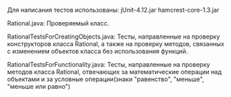 Для написания тестов использованы:
jUnit-4.12.jar
hamcrest-core-1.3.jar

Rational.java:
 Проверяемый класс.

RationalTestsForCreatingObjects.java:
 Тесты, направленные на проверку конструкторов класса Rational, а также на проверку методов,
 связанных с изменением объектов класса без использования функций.

RationalTestsForFunctionality.java:
 Тесты, направленные на проверку методов класса Rational, отвечающих за математические операции над объектами и
 за условные операции(знаки "равенство", "меньше", "меньше или равно")

